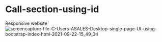 # Call-section-using-id
Responsive website
![screencapture-file-C-Users-ASALES-Desktop-single-page-UI-using-bootstrap-index-html-2021-09-22-15_49_04](https://user-images.githubusercontent.com/90307232/134327474-5c3faa78-b4a2-404f-b64e-4fd2213f939b.png)

